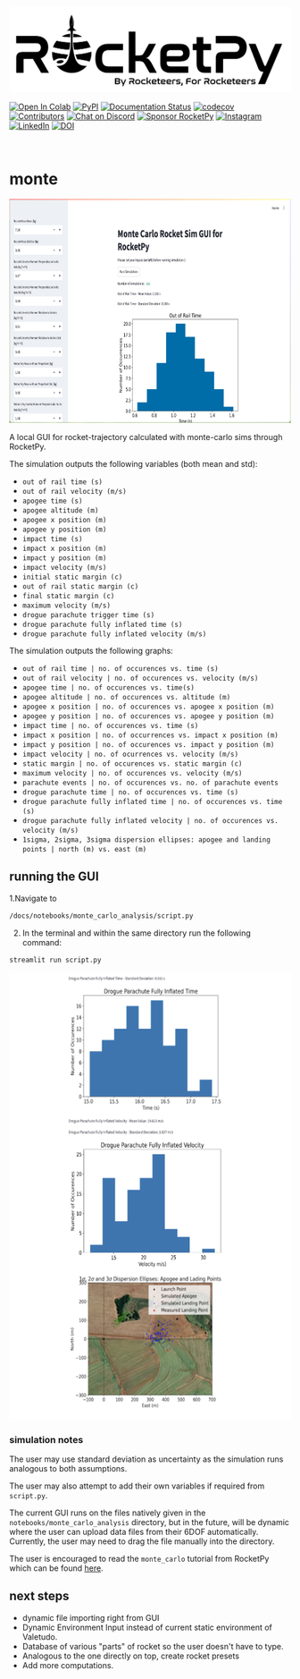<picture>
  <source media="(prefers-color-scheme: dark)" srcset="https://raw.githubusercontent.com/RocketPy-Team/RocketPy/master/docs/static/RocketPy_Logo_white.png">
  <source media="(prefers-color-scheme: light)" srcset="https://raw.githubusercontent.com/RocketPy-Team/RocketPy/master/docs/static/RocketPy_Logo_black.png">
  <img alt="RocketPy Logo" src="https://raw.githubusercontent.com/RocketPy-Team/RocketPy/master/docs/static/RocketPy_Logo_black.png">
</picture>

<br>

[![Open In Colab](https://colab.research.google.com/assets/colab-badge.svg)](https://colab.research.google.com/github/RocketPy-Team/rocketpy/blob/master/docs/notebooks/getting_started_colab.ipynb)
[![PyPI](https://img.shields.io/pypi/v/rocketpy?color=g)](https://pypi.org/project/rocketpy/)
[![Documentation Status](https://readthedocs.org/projects/rocketpyalpha/badge/?version=latest)](https://docs.rocketpy.org/en/latest/?badge=latest)
[![codecov](https://codecov.io/gh/RocketPy-Team/RocketPy/graph/badge.svg?token=Ecc3bsHFeP)](https://codecov.io/gh/RocketPy-Team/RocketPy)
[![Contributors](https://img.shields.io/github/contributors/RocketPy-Team/rocketpy)](https://github.com/RocketPy-Team/RocketPy/graphs/contributors)
[![Chat on Discord](https://img.shields.io/discord/765037887016140840?logo=discord)](https://discord.gg/b6xYnNh)
[![Sponsor RocketPy](https://img.shields.io/static/v1?label=Sponsor&message=%E2%9D%A4&logo=GitHub&color=%23fe8e86)](https://github.com/sponsors/RocketPy-Team)
[![Instagram](https://img.shields.io/badge/Instagram-E4405F?style=flat&logo=instagram&logoColor=white)](https://www.instagram.com/rocketpyteam)
[![LinkedIn](https://img.shields.io/badge/LinkedIn-0077B5?style=flat&logo=linkedin&logoColor=white)](https://www.linkedin.com/company/rocketpy)
[![DOI](https://img.shields.io/badge/DOI-10.1061%2F%28ASCE%29AS.1943--5525.0001331-blue.svg)](http://dx.doi.org/10.1061/%28ASCE%29AS.1943-5525.0001331)

<br>

# monte 

<div align="center">
  <img src="./image1.png" width="600" height="400" />
</div>

A local GUI for rocket-trajectory calculated with monte-carlo sims through RocketPy.

The simulation outputs the following variables (both mean and std):
- `out of rail time (s)` 
- `out of rail velocity (m/s)`
- `apogee time (s)`
- `apogee altitude (m)`
- `apogee x position (m)`
- `apogee y position (m)`
- `impact time (s)`
- `impact x position (m)`
- `impact y position (m)`
- `impact velocity (m/s)`
- `initial static margin (c)`
- `out of rail static margin (c)`
- `final static margin (c)`
- `maximum velocity (m/s)`
- `drogue parachute trigger time (s)`
- `drogue parachute fully inflated time (s)`
- `drogue parachute fully inflated velocity (m/s)`

The simulation outputs the following graphs:
- `out of rail time | no. of occurences vs. time (s)`
- `out of rail velocity | no. of occurences vs. velocity (m/s)`
- `apogee time | no. of occurences vs. time(s)`
- `apogee altitude | no. of occurences vs. altitude (m)`
- `apogee x position | no. of occurences vs. apogee x position (m)`
- `apogee y position | no. of occurences vs. apogee y position (m)`
- `impact time | no. of occurences vs. time (s)`
- `impact x position | no. of occurrences vs. impact x position (m)`
- `impact y position | no. of occurences vs. impact y position (m)`
- `impact velocity | no. of ocurrences vs. velocity (m/s)`
- `static margin | no. of occurences vs. static margin (c)`
- `maximum velocity | no. of occurences vs. velocity (m/s)`
- `parachute events | no. of occurences vs. no. of parachute events`
- `drogue parachute time | no. of occurences vs. time (s)`
- `drogue parachute fully inflated time | no. of occurences vs. time (s)`
- `drogue parachute fully inflated velocity | no. of occurences vs. velocity (m/s)`
- `1sigma, 2sigma, 3sigma dispersion ellipses: apogee and landing points | north (m) vs. east (m)`

## running the GUI

1.Navigate to
```sh
/docs/notebooks/monte_carlo_analysis/script.py
```

2. In the terminal and within the same directory run the following command:
```sh
streamlit run script.py
```

<div align="center">
  <img src="./image3.png" width="1000" height="800" />
</div>

### simulation notes
The user may use standard deviation as uncertainty as the simulation runs analogous to both assumptions.

The user may also attempt to add their own variables if required from `script.py`.


The current GUI runs on the files natively given in the `notebooks/monte_carlo_analysis` directory, but in the future, will be dynamic where the user can upload data files from their 6DOF automatically. Currently, the user may need to drag the file manually into the directory.

The user is encouraged to read the `monte_carlo` tutorial from RocketPy which can be found [here](https://github.com/RocketPy-Team/RocketPy/blob/master/docs/notebooks/monte_carlo_analysis/monte_carlo_analysis.ipynb).

## next steps
- dynamic file importing right from GUI
- Dynamic Environment Input instead of current static environment of Valetudo.
- Database of various "parts" of rocket so the user doesn't have to type.
- Analogous to the one directly on top, create rocket presets
- Add more computations.








